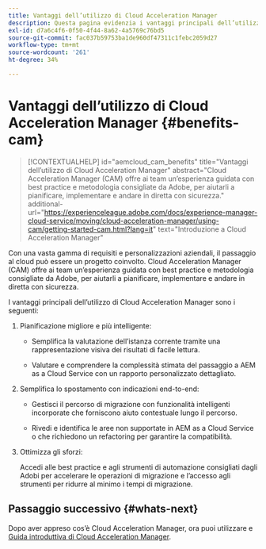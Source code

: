 ```yaml
---
title: Vantaggi dell’utilizzo di Cloud Acceleration Manager
description: Questa pagina evidenzia i vantaggi principali dell’utilizzo di Cloud Acceleration Manager.
exl-id: d7a6c4f6-0f50-4f44-8a62-4a5769c76bd5
source-git-commit: fac037b59753ba1de960df47311c1febc2059d27
workflow-type: tm+mt
source-wordcount: '261'
ht-degree: 34%

---
```


# Vantaggi dell’utilizzo di Cloud Acceleration Manager {#benefits-cam}

>[!CONTEXTUALHELP]
>id="aemcloud_cam_benefits"
>title="Vantaggi dell’utilizzo di Cloud Acceleration Manager"
>abstract="Cloud Acceleration Manager (CAM) offre ai team un’esperienza guidata con best practice e metodologia consigliate da Adobe, per aiutarli a pianificare, implementare e andare in diretta con sicurezza."
>additional-url="https://experienceleague.adobe.com/docs/experience-manager-cloud-service/moving/cloud-acceleration-manager/using-cam/getting-started-cam.html?lang=it" text="Introduzione a Cloud Acceleration Manager"

Con una vasta gamma di requisiti e personalizzazioni aziendali, il passaggio al cloud può essere un progetto coinvolto. Cloud Acceleration Manager (CAM) offre ai team un’esperienza guidata con best practice e metodologia consigliate da Adobe, per aiutarli a pianificare, implementare e andare in diretta con sicurezza.

I vantaggi principali dell’utilizzo di Cloud Acceleration Manager sono i seguenti:

1. Pianificazione migliore e più intelligente:

   * Semplifica la valutazione dell’istanza corrente tramite una rappresentazione visiva dei risultati di facile lettura.

   * Valutare e comprendere la complessità stimata del passaggio a AEM as a Cloud Service con un rapporto personalizzato dettagliato.

1. Semplifica lo spostamento con indicazioni end-to-end:

   * Gestisci il percorso di migrazione con funzionalità intelligenti incorporate che forniscono aiuto contestuale lungo il percorso.

   * Rivedi e identifica le aree non supportate in AEM as a Cloud Service o che richiedono un refactoring per garantire la compatibilità.

1. Ottimizza gli sforzi:

   Accedi alle best practice e agli strumenti di automazione consigliati dagli Adobi per accelerare le operazioni di migrazione e l’accesso agli strumenti per ridurre al minimo i tempi di migrazione.

## Passaggio successivo {#whats-next}

Dopo aver appreso cos’è Cloud Acceleration Manager, ora puoi utilizzare e [Guida introduttiva di Cloud Acceleration Manager](https://experienceleague.adobe.com/docs/experience-manager-cloud-service/moving/cloud-acceleration-manager/using-cam/getting-started-cam.html?lang=en).
